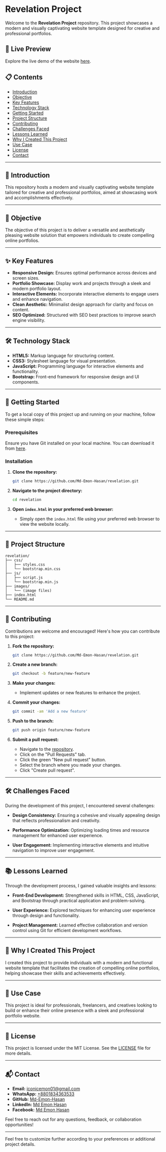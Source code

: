 # Revelation Project

Welcome to the **Revelation Project** repository. This project showcases a modern and visually captivating website template designed for creative and professional portfolios.

## 🌟 Live Preview

Explore the live demo of the website [here](https://md-emon-hasan.github.io/Revelation/).

## 📋 Contents

- [Introduction](#introduction)
- [Objective](#objective)
- [Key Features](#key-features)
- [Technology Stack](#technology-stack)
- [Getting Started](#getting-started)
- [Project Structure](#project-structure)
- [Contributing](#contributing)
- [Challenges Faced](#challenges-faced)
- [Lessons Learned](#lessons-learned)
- [Why I Created This Project](#why-i-created-this-project)
- [Use Case](#use-case)
- [License](#license)
- [Contact](#contact)

---

## 📖 Introduction

This repository hosts a modern and visually captivating website template tailored for creative and professional portfolios, aimed at showcasing work and accomplishments effectively.

---

## 🎯 Objective

The objective of this project is to deliver a versatile and aesthetically pleasing website solution that empowers individuals to create compelling online portfolios.

---

## ✨ Key Features

- **Responsive Design:** Ensures optimal performance across devices and screen sizes.
- **Portfolio Showcase:** Display work and projects through a sleek and modern portfolio layout.
- **Interactive Elements:** Incorporate interactive elements to engage users and enhance navigation.
- **Clean Aesthetic:** Minimalist design approach for clarity and focus on content.
- **SEO Optimized:** Structured with SEO best practices to improve search engine visibility.

---

## 🛠️ Technology Stack

- **HTML5:** Markup language for structuring content.
- **CSS3:** Stylesheet language for visual presentation.
- **JavaScript:** Programming language for interactive elements and functionality.
- **Bootstrap:** Front-end framework for responsive design and UI components.

---

## 🚀 Getting Started

To get a local copy of this project up and running on your machine, follow these simple steps:

### Prerequisites

Ensure you have Git installed on your local machine. You can download it from [here](https://git-scm.com/).

### Installation

1. **Clone the repository:**

   ```bash
   git clone https://github.com/Md-Emon-Hasan/revelation.git
   ```

2. **Navigate to the project directory:**

   ```bash
   cd revelation
   ```

3. **Open `index.html` in your preferred web browser:**

   - Simply open the `index.html` file using your preferred web browser to view the website locally.

---

## 📁 Project Structure

```plaintext
revelation/
├── css/
│   ├── styles.css
│   └── bootstrap.min.css
├── js/
│   ├── script.js
│   └── bootstrap.min.js
├── images/
│   └── (image files)
├── index.html
└── README.md
```

---

## 🤝 Contributing

Contributions are welcome and encouraged! Here's how you can contribute to this project:

1. **Fork the repository:**

   ```bash
   git clone https://github.com/Md-Emon-Hasan/revelation.git
   ```

2. **Create a new branch:**

   ```bash
   git checkout -b feature/new-feature
   ```

3. **Make your changes:**

   - Implement updates or new features to enhance the project.

4. **Commit your changes:**

   ```bash
   git commit -am 'Add a new feature'
   ```

5. **Push to the branch:**

   ```bash
   git push origin feature/new-feature
   ```

6. **Submit a pull request:**

   - Navigate to the [repository](https://github.com/Md-Emon-Hasan/revelation).
   - Click on the "Pull Requests" tab.
   - Click the green "New pull request" button.
   - Select the branch where you made your changes.
   - Click "Create pull request".

---

## 🛠️ Challenges Faced

During the development of this project, I encountered several challenges:

- **Design Consistency:** Ensuring a cohesive and visually appealing design that reflects professionalism and creativity.
  
- **Performance Optimization:** Optimizing loading times and resource management for enhanced user experience.

- **User Engagement:** Implementing interactive elements and intuitive navigation to improve user engagement.

---

## 📚 Lessons Learned

Through the development process, I gained valuable insights and lessons:

- **Front-End Development:** Strengthened skills in HTML, CSS, JavaScript, and Bootstrap through practical application and problem-solving.
  
- **User Experience:** Explored techniques for enhancing user experience through design and functionality.

- **Project Management:** Learned effective collaboration and version control using Git for efficient development workflows.

---

## 🌟 Why I Created This Project

I created this project to provide individuals with a modern and functional website template that facilitates the creation of compelling online portfolios, helping showcase their skills and achievements effectively.

---

## 🎯 Use Case

This project is ideal for professionals, freelancers, and creatives looking to build or enhance their online presence with a sleek and professional portfolio website.

---

## 📜 License

This project is licensed under the MIT License. See the [LICENSE](LICENSE) file for more details.

---

## 📬 Contact

- **Email:** [iconicemon01@gmail.com](mailto:iconicemon01@gmail.com)
- **WhatsApp:** [+8801834363533](https://wa.me/8801834363533)
- **GitHub:** [Md-Emon-Hasan](https://github.com/Md-Emon-Hasan)
- **LinkedIn:** [Md Emon Hasan](https://www.linkedin.com/in/md-emon-hasan)
- **Facebook:** [Md Emon Hasan](https://www.facebook.com/mdemon.hasan2001/)

Feel free to reach out for any questions, feedback, or collaboration opportunities!

---

Feel free to customize further according to your preferences or additional project details.
